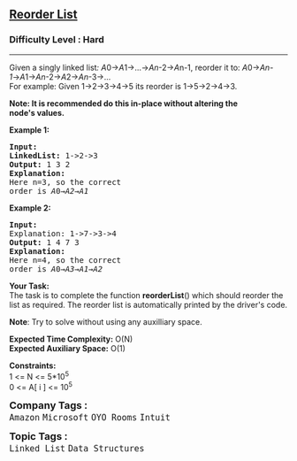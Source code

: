 <h2><a href="https://www.geeksforgeeks.org/problems/reorder-list/1?page=1&category=Linked%20List&difficulty=Hard&sortBy=submissions">Reorder List</a></h2><h3>Difficulty Level : Hard</h3><hr><div class="problems_problem_content__Xm_eO"><p>Given a singly linked list<em>: A</em>0→<em>A</em>1→...→<em>A</em><em>n</em>-2→<em>A</em>n-1, reorder it to: <em>A</em>0→<em>A</em><em>n-1</em>→<em>A</em>1→<em>A</em><em>n</em>-2→<em>A</em>2→<em>A</em><em>n</em>-3→...<br>For example: Given 1-&gt;2-&gt;3-&gt;4-&gt;5 its reorder is 1-&gt;5-&gt;2-&gt;4-&gt;3.</p>
<p><strong>Note: It is recommended do this in-place without altering the node's&nbsp;values.</strong></p>
<p><strong>Example 1:</strong></p>
<pre><strong>Input:
</strong><strong>LinkedList:</strong> 1-&gt;2-&gt;3
<strong>Output: </strong>1 3 2
<strong>Explanation:
</strong>Here n=3, so the correct
order is<em> A</em>0→<em>A</em><em>2</em>→<em>A</em><em>1</em></pre>
<p><strong>Example 2:</strong></p>
<pre><strong>Input:
</strong>Explanation: 1-&gt;7-&gt;3-&gt;4
<strong>Output: </strong>1 4 7 3
<strong>Explanation:
</strong>Here n=4, so the correct
order is<em> A</em>0→<em>A</em><em>3</em>→<em>A</em><em>1</em>→<em>A</em><em>2</em></pre>
<p><strong>Your Task:</strong><br>The task is to complete the function <strong>reorderList</strong>() which should reorder the list as required. The reorder list is automatically printed by the driver's code.</p>
<p><strong>Note</strong>: Try to solve without using any auxilliary space.</p>
<p><strong>Expected Time Complexity:</strong>&nbsp;O(N)<br><strong>Expected Auxiliary Space:</strong>&nbsp;O(1)</p>
<p><strong>Constraints:</strong><br>1 &lt;= N &lt;= 5*10<sup>5</sup><br>0 &lt;= A[ i ] &lt;= 10<sup>5</sup></p></div><p><span style=font-size:18px><strong>Company Tags : </strong><br><code>Amazon</code>&nbsp;<code>Microsoft</code>&nbsp;<code>OYO Rooms</code>&nbsp;<code>Intuit</code>&nbsp;<br><p><span style=font-size:18px><strong>Topic Tags : </strong><br><code>Linked List</code>&nbsp;<code>Data Structures</code>&nbsp;